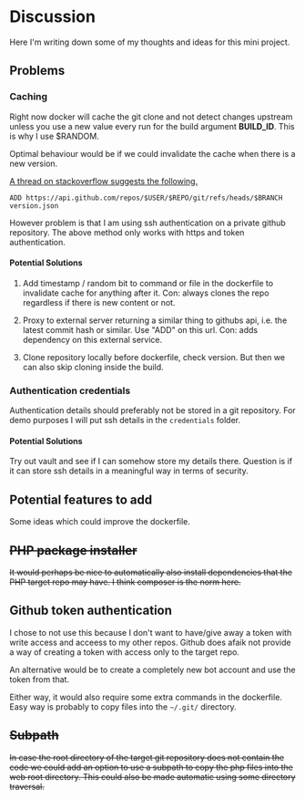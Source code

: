 # Discussion
Here I'm writing down some of my thoughts and ideas for this mini project.

## Problems
### Caching 
Right now docker will cache the git clone and not detect changes upstream unless you use a new value every run for the build argument **BUILD_ID**.
This is why I use $RANDOM. 

Optimal behaviour would be if we could invalidate the cache when there is a new version.

[A thread on stackoverflow suggests the following.](https://stackoverflow.com/questions/36996046/how-to-prevent-dockerfile-caching-git-clone)
```
ADD https://api.github.com/repos/$USER/$REPO/git/refs/heads/$BRANCH version.json
```

However problem is that I am using ssh authentication on a private github repository. The above method only works with https and token authentication. 

#### Potential Solutions
1. Add timestamp / random bit to command or file in the dockerfile to invalidate cache for anything after it. Con: always clones the repo regardless if there is new content or not.

2. Proxy to external server returning a similar thing to githubs api, i.e. the latest commit hash or similar. Use "ADD" on this url. Con: adds dependency on this external service.

3. Clone repository locally before dockerfile, check version. But then we can also skip cloning inside the build.


### Authentication credentials
Authentication details should preferably not be stored in a git repository. For demo purposes I will put ssh details in the `credentials` folder.

#### Potential Solutions
Try out vault and see if I can somehow store my details there. Question is if it can store ssh details in a meaningful way in terms of security.

## Potential features to add
Some ideas which could improve the dockerfile.

## ~~PHP package installer~~
~~It would perhaps be nice to automatically also install dependencies that the PHP target repo may have. I think composer is the norm here.~~

## Github token authentication 
I chose to not use this because I don't want to have/give away a token with write access and acceess to my other repos. Github does afaik not provide a way of creating 
a token with access only to the target repo.

An alternative would be to create a completely new bot account and use the token from that.

Either way, it would also require some extra commands in the dockerfile. Easy way is probably to copy files into the `~/.git/` directory.

## ~~Subpath~~
~~In case the root directory of the target git repository does not contain the code we could add an option to use a subpath to copy the php files into the web root directory. 
This could also be made automatic using some directory traversal.~~
